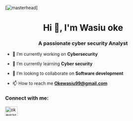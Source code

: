 [![masterhead](https://www.pngwing.com/en/free-png-bpqfb)]
<h1 align="center">Hi 👋, I'm Wasiu oke</h1>
<h3 align="center">A passionate cyber security Analyst</h3>

- 🔭 I’m currently working on **Cybersecurity**

- 🌱 I’m currently learning **Cyber security**

- 👯 I’m looking to collaborate on **Software development**

- 📫 How to reach me **Okewasiu99@gmail.com**

<h3 align="left">Connect with me:</h3>
<p align="left">
<a href="https://twitter.com/okewasiubanky" target="blank"><img align="center" src="https://raw.githubusercontent.com/rahuldkjain/github-profile-readme-generator/master/src/images/icons/Social/twitter.svg" alt="okewasiubanky" height="30" width="40" /></a>
</p>
